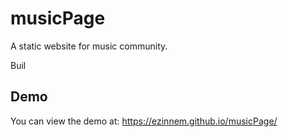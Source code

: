# musicPage

A static website for music community.

Buil

## Demo
You can view the demo at: https://ezinnem.github.io/musicPage/
